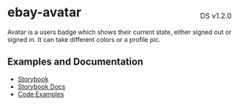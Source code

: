 <h1 style="display: flex; justify-content: space-between; align-items: center;">
    <span>
        ebay-avatar
    </span>
    <span style="font-weight: normal; font-size: medium; margin-bottom: -15px;">
        DS v1.2.0
    </span>
</h1>

Avatar is a users badge which shows their current state, either signed out or signed in. It can take different colors or a profile pic.

## Examples and Documentation

- [Storybook](https://ebay.github.io/evo-web/ebayui-core/?path=/story/graphics-icons-ebay-avatar)
- [Storybook Docs](https://ebay.github.io/evo-web/ebayui-core/?path=/docs/graphics-icons-ebay-avatar)
- [Code Examples](https://github.com/eBay/evo-web/tree/main/packages/ebayui-core/src/components/ebay-avatar/examples)
